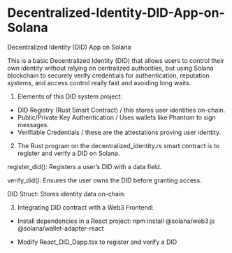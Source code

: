 # Decentralized-Identity-DID-App-on-Solana
Decentralized Identity (DID) App on Solana

This is a basic Decentralized Identity (DID) that allows users to control their own identity without relying on centralized authorities, but using Solana blockchain to securely verify credentials for authentication, reputation systems, and access control really fast and avoiding long waits.


1) Elements of this DID system project:

* DID Registry (Rust Smart Contract) / this stores user identities on-chain.
* Public/Private Key Authentication / Uses wallets like Phantom to sign messages.
* Verifiable Credentials / these are the attestations proving user identity.

2) The Rust program on the decentralized_identity.rs smart contract is to register and verify a DID on Solana.

register_did(): Registers a user’s DID with a data field.

verify_did(): Ensures the user owns the DID before granting access.

DID Struct: Stores identity data on-chain.


3) Integrating DID contract with a Web3 Frontend:
   
* Install dependencies in a React project:   npm install @solana/web3.js @solana/wallet-adapter-react

* Modify React_DID_Dapp.tsx to register and verify a DID
